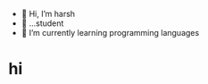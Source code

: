 - 👋 Hi, I’m harsh
- 👣 ...student
- 🌱 I’m currently learning programming languages
<h1>hi</h1>

<!---
harshcode034/harshcode034 is a ✨ special ✨ repository because its `README.md` (this file) appears on your GitHub profile.
You can click the Preview link to take a look at your changes.
--->
